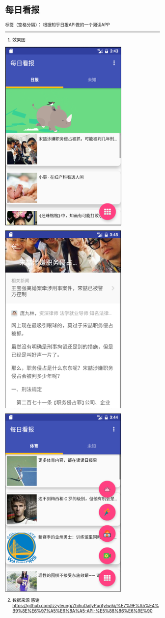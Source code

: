 # 每日看报

标签（空格分隔）： 根据知乎日报API做的一个阅读APP

---

 1. 效果图
 
 
![效果图1][1]


![效果图2][2]


![效果图3][3]


  [1]: https://github.com/KKaKa/MyDailyReport/blob/master/art/Screenshot_1.png
  
  
  [2]: https://github.com/KKaKa/MyDailyReport/blob/master/art/Screenshot_2.png
  
  
  [3]: https://github.com/KKaKa/MyDailyReport/blob/master/art/Screenshot_3.png
  
  
2. 数据来源
感谢 
https://github.com/izzyleung/ZhihuDailyPurify/wiki/%E7%9F%A5%E4%B9%8E%E6%97%A5%E6%8A%A5-API-%E5%88%86%E6%9E%90
